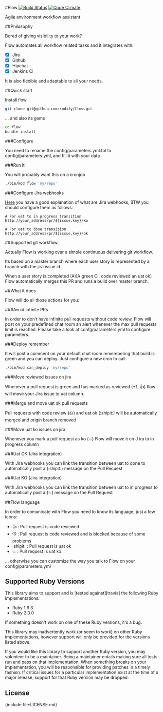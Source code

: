 #Flow
[![Build Status](https://travis-ci.org/kodify/flow.png?branch=master)](https://travis-ci.org/kodify/flow)
[![Code Climate](https://codeclimate.com/github/kodify/flow.png)](https://codeclimate.com/github/kodify/flow)
 
Agile environment workflow assistant

##Philosophy

Bored of giving visibility to your work?

Flow automates all workflow related tasks and it integrates with:

- [x] Jira
- [x] Github
- [x] Hipchat
- [x] Jenkins CI

It is also flexible and adaptable to all your needs.

##Quick start

Install flow
```sh
git clone git@github.com:kodify/flow.git
```

... and also its gems
```sh
cd flow
bundle install
```

###Configure

You need to rename the config/parameters.yml.tpl to config/parameters.yml, and fill it with your data

###Run it

You will probably want this on a cronjob
```sh
./bin/kod flow 'my/repo'
```

###Configure Jira webhooks

[Here][] you have a good explanation of what are Jira webhooks, BTW you should configure them as follows:

[Here]: https://developer.atlassian.com/display/JIRADEV/JIRA+Webhooks+Overview


```code
# For uat to in progress transition
http://your_address/pr/${issue.key}/ko

# For uat to done transition
http://your_address/pr/${issue.key}/ok
```

##Supported git workflow

Actually Flow is working over a simple continuous delivering git workflow.

Its based on a master branch where each user story is represented by a branch with the jira issue id.

When a user story is completed (AKA green CI, code reviewed an uat ok) Flow automatically merges this PR and runs a build over master branch.

##What it does

Flow will do all those actions for you:

###Avoid infinite PRs

In order to don't have infinite pull requests without code review, Flow will post on your predefined chat room an alert whenever the max pull requests limit is reached.
Please take a look at confg/parameters.yml to configure parameters.

###Deploy remember

It will post a comment on your default chat room remembering that build is green and you can deploy. Just configure a new cron to call:
```sh
./bin/kod can_deploy 'my/repo'
```

###Move reviewed issues on jira

Whenever a pull request is green and has marked as reviewed (+1, :+1:) flow will move your Jira issue to uat column.

###Merge and move uat ok pull requests

Pull requests with code review (:+1:) and uat ok (:shipit:) will be automatically merged and origin branch removed

###Move uat ko issues on jira

Whenever you mark a pull request as ko (:boom:) Flow will move it on J  ira to in progress column

###Uat OK (Jira integration)

With Jira webhooks you can link the transition between uat to done to automatically post a (:shipit:) message on the Pull Request

###Uat KO (Jira integration)

With Jira webhooks you can link the transition between uat to in progress to automatically post a (:boom:) message on the Pull Request

##Flow language

In order to comunicate with Flow you need to know its language, just a few icons:

- :+1: : Pull request is code reviewed
- :-1: : Pull request is code reviewed and is blocked because of some problems
- :shipit: : Pull request is uat ok
- :boom: : Pull request is uat ko

... otherwise you can customize the way you talk to Flow on your config/parameters.yml

## Supported Ruby Versions

This library aims to support and is [tested against][travis] the following Ruby
implementations:

* Ruby 1.9.3
* Ruby 2.0.0

If something doesn't work on one of these Ruby versions, it's a bug.

This library may inadvertently work (or seem to work) on other Ruby
implementations, however support will only be provided for the versions listed
above.

If you would like this library to support another Ruby version, you may
volunteer to be a maintainer. Being a maintainer entails making sure all tests
run and pass on that implementation. When something breaks on your
implementation, you will be responsible for providing patches in a timely
fashion. If critical issues for a particular implementation exist at the time
of a major release, support for that Ruby version may be dropped.


## License

{include:file:LICENSE.md}
